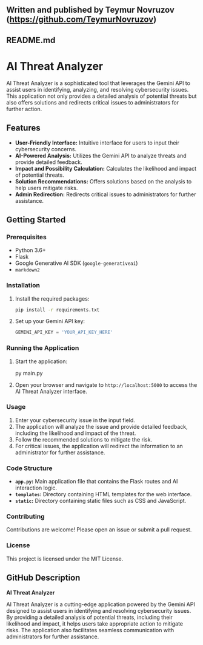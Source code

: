
## Written and published by Teymur Novruzov (https://github.com/TeymurNovruzov) 

## README.md

# AI Threat Analyzer

AI Threat Analyzer is a sophisticated tool that leverages the Gemini API to assist users in identifying, analyzing, and resolving cybersecurity issues. This application not only provides a detailed analysis of potential threats but also offers solutions and redirects critical issues to administrators for further action.

## Features

- **User-Friendly Interface:** Intuitive interface for users to input their cybersecurity concerns.
- **AI-Powered Analysis:** Utilizes the Gemini API to analyze threats and provide detailed feedback.
- **Impact and Possibility Calculation:** Calculates the likelihood and impact of potential threats.
- **Solution Recommendations:** Offers solutions based on the analysis to help users mitigate risks.
- **Admin Redirection:** Redirects critical issues to administrators for further assistance.

## Getting Started

### Prerequisites

- Python 3.6+
- Flask
- Google Generative AI SDK (`google-generativeai`)
- `markdown2`

### Installation

1. Install the required packages:

    ```bash
    pip install -r requirements.txt
    ```

2. Set up your Gemini API key:

    ```python
    GEMINI_API_KEY = 'YOUR_API_KEY_HERE'
    ```

### Running the Application

1. Start the application:

    py main.py

2. Open your browser and navigate to `http://localhost:5000` to access the AI Threat Analyzer interface.

### Usage

1. Enter your cybersecurity issue in the input field.
2. The application will analyze the issue and provide detailed feedback, including the likelihood and impact of the threat.
3. Follow the recommended solutions to mitigate the risk.
4. For critical issues, the application will redirect the information to an administrator for further assistance.

### Code Structure

- **`app.py`:** Main application file that contains the Flask routes and AI interaction logic.
- **`templates`:** Directory containing HTML templates for the web interface.
- **`static`:** Directory containing static files such as CSS and JavaScript.

### Contributing

Contributions are welcome! Please open an issue or submit a pull request.

### License

This project is licensed under the MIT License.

## GitHub Description

**AI Threat Analyzer**

AI Threat Analyzer is a cutting-edge application powered by the Gemini API designed to assist users in identifying and resolving cybersecurity issues. By providing a detailed analysis of potential threats, including their likelihood and impact, it helps users take appropriate action to mitigate risks. The application also facilitates seamless communication with administrators for further assistance.
